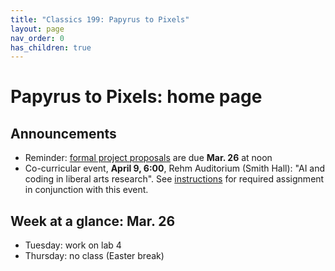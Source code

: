 ```yaml
---
title: "Classics 199: Papyrus to Pixels"
layout: page
nav_order: 0
has_children: true
---
```


# Papyrus to Pixels: home page


## Announcements


- Reminder: [formal project proposals](./project/stage2/) are due **Mar. 26** at noon
- Co-curricular event, **April 9, 6:00**, Rehm Auditorium (Smith Hall): "AI and coding in liberal arts research".  See [instructions](./shared-resources/panel/) for  required assignment in conjunction with this event.

    



## Week at a glance: Mar. 26

- Tuesday: work on lab 4
- Thursday: no class (Easter break)
